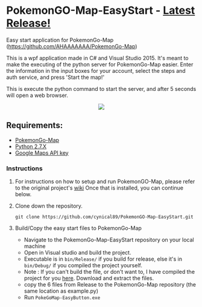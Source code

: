 # PokemonGO-Map-EasyStart - [Latest Release!](https://github.com/cynical89/PokemonGO-Map-EasyStart/releases/latest)
Easy start application for PokemonGo-Map (https://github.com/AHAAAAAAA/PokemonGo-Map)

This is a wpf application made in C# and Visual Studio 2015. It's meant to make the executing of the python server for PokemonGo-Map easier. Enter the information in the input boxes for your account, select the steps and auth service, and press 'Start the map!'

This is execute the python command to start the server, and after 5 seconds will open a web browser.

<p align="center">
<img src="https://raw.githubusercontent.com/cynical89/PokemonGo-Map-EasyStart/master/head.png">
</p>

## Requirements:

* [PokemonGo-Map](https://github.com/AHAAAAAAA/PokemonGo-Map)
* [Python 2.7.X](https://www.python.org/downloads/)
* [Google Maps API key](https://console.developers.google.com/flows/enableapi?apiid=maps_backend,geocoding_backend,directions_backend,distance_matrix_backend,elevation_backend,places_backend&keyType=CLIENT_SIDE&reusekey=true)

### Instructions

1. For instructions on how to setup and run PokemonGO-Map, please refer to the original project's  [wiki](https://github.com/AHAAAAAAA/PokemonGo-Map/wiki) Once that is installed, you can continue below.

2. Clone down the repository.
	```
	git clone https://github.com/cynical89/PokemonGO-Map-EasyStart.git
	```
    
3. Build/Copy the easy start files to PokemonGo-Map
    - Navigate to the PokemonGo-Map-EasyStart repository on your local machine
    - Open in Visual studio and build the project.
    - Executable is in `bin/Release/` if you build for release, else it's in `bin/Debug/` if you compiled the project yourself.
    - Note : If you can't build the file, or don't want to, I have compiled the project for you  [here](https://github.com/cynical89/PokemonGO-Map-EasyStart/releases). Download and extract the files.
    - copy the 6 files from Release to the PokemonGo-Map repository (the same location as example.py)
    - Run `PokeGoMap-EasyButton.exe`
